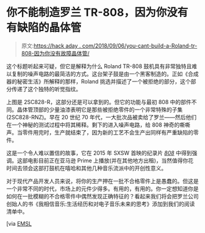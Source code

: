 # 你不能制造罗兰 TR-808，因为你没有有缺陷的晶体管

> 原文:[https://hack aday . com/2018/09/06/you-cant-build-a-Roland-tr-808-因为你没有故障晶体管/](https://hackaday.com/2018/09/06/you-cant-build-a-roland-tr-808-because-you-dont-have-faulty-transistors/)

这个标题听起来可疑，但它是解释为什么 Roland TR-808 鼓机具有非常独特且难以复制的噪声电路的最简洁的方式。这台架子鼓是由一个黑客制造的。正如《合成器的秘密生活》所解释的那样，Roland 挑选并描述了一个被拒绝的部分，这个部分传递了这个独特的听觉指纹。

上图是 2SC828-R，这部分还是可以拿到的。但它的功能与最初 808 中的部件不同。晶体管顶部的少量油漆表明它是那些被拒绝零件的一个非常特殊的子集(2SC828-RNZ)。早在 20 世纪 70 年代，一大批次品被卖给了罗兰——然后他们在一个神秘的测试过程中将其稀释。剩下的进入噪声电路，给 808 神奇的嘶嘶声。当零件用完时，生产就结束了，因为新的工艺不会生产出同样有严重缺陷的零件。

这是一个令人难以置信的故事，它在 2015 年 SXSW 首映的纪录片 [*808*](https://en.wikipedia.org/wiki/808_(film)) 中得到强调。这部电影目前正在亚马逊 Prime 上播放(并在其他地方出租)，当然值得你花时间去领会这部打鼓机在嘻哈和其他几种音乐流派中的开创性意义。

对于现代产品开发人员来说，将你的生产押在一批不合格零件上是愚蠢的。但这是一个非常不同的时代，市场上的元件少得多。有用的，有用的。你一定想知道你是如何在一批模糊的不合格零件中偶然发现正确特征的？看起来我们将会把罗兰公司创始人的书《我相信音乐:生活经历和对电子音乐未来的思考》添加到我们的阅读清单中。

[via [EMSL](https://www.evilmadscientist.com/2018/linkdump-august-2018/)